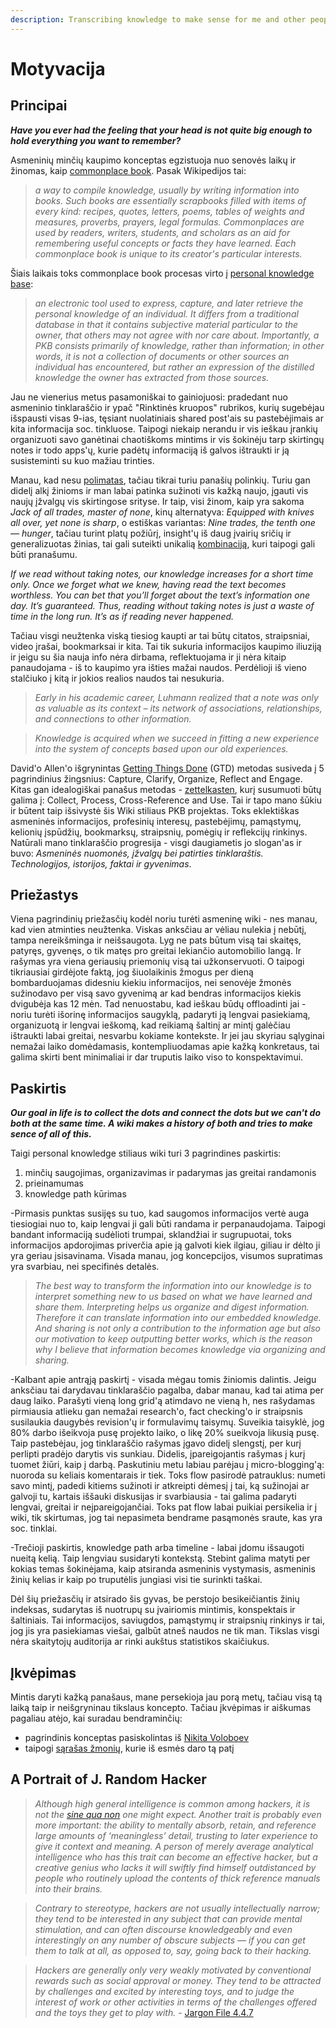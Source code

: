 ```yaml
---
description: Transcribing knowledge to make sense for me and other people
---
```


# Motyvacija

## Principai

_**Have you ever had the feeling that your head is not quite big enough to hold everything you want to remember?**_

Asmeninių minčių kaupimo konceptas egzistuoja nuo senovės laikų ir žinomas, kaip [commonplace book](https://www.wikiwand.com/en/Commonplace_book). Pasak Wikipedijos tai: 

> _a way to compile knowledge, usually by writing information into books. Such books are essentially scrapbooks filled with items of every kind: recipes, quotes, letters, poems, tables of weights and measures, proverbs, prayers, legal formulas. Commonplaces are used by readers, writers, students, and scholars as an aid for remembering useful concepts or facts they have learned. Each commonplace book is unique to its creator's particular interests._

Šiais laikais toks commonplace book procesas virto į [personal knowledge base](https://www.wikiwand.com/en/Personal_knowledge_base):

> _an electronic tool used to express, capture, and later retrieve the personal knowledge of an individual. It differs from a traditional database in that it contains subjective material particular to the owner, that others may not agree with nor care about. Importantly, a PKB consists primarily of knowledge, rather than information; in other words, it is not a collection of documents or other sources an individual has encountered, but rather an expression of the distilled knowledge the owner has extracted from those sources._

Jau ne vienerius metus pasamoniškai to gainiojuosi: pradedant nuo asmeninio tinklaraščio ir ypač "Rinktinės kruopos" rubrikos, kurių sugebėjau išspausti visas 9-ias, tęsiant nuolatiniais shared post'ais su pastebėjimais ar kita informacija soc. tinkluose. Taipogi niekaip nerandu ir vis ieškau įrankių organizuoti savo ganėtinai chaotiškoms mintims ir vis šokinėju tarp skirtingų notes ir todo apps'ų, kurie padėtų informaciją iš galvos ištraukti ir ją susisteminti su kuo mažiau trinties. 

Manau, kad nesu [polimatas](https://www.wikiwand.com/en/Polymath), tačiau tikrai turiu panašių polinkių. Turiu gan didelį alkį žinioms ir man labai patinka sužinoti vis kažką naujo, įgauti vis naujų įžvalgų vis skirtingose srityse. Ir taip, visi žinom, kaip yra sakoma _Jack of all trades, master of none_,  kinų alternatyva: _Equipped with knives all over, yet none is sharp_, o estiškas variantas: _Nine trades, the tenth one — hunger_, tačiau turint platų požiūrį, insight'ų iš daug įvairių sričių ir generalizuotas žinias, tai gali suteikti unikalią [kombinaciją](https://medium.com/accelerated-intelligence/modern-polymath-81f882ce52db), kuri taipogi gali būti pranašumu.

_If we read without taking notes, our knowledge increases for a short time only. Once we forget what we knew, having read the text becomes worthless. You can bet that you’ll forget about the text’s information one day. It’s guaranteed. Thus, reading without taking notes is just a waste of time in the long run. It’s as if reading never happened._

Tačiau visgi neužtenka viską tiesiog kaupti ar tai būtų citatos, straipsniai, video įrašai, bookmarksai ir kita. Tai tik sukuria informacijos kaupimo iliuziją ir jeigu su šia nauja info nėra dirbama, reflektuojama ir ji nėra kitaip panaudojama - iš to kaupimo yra išties mažai naudos. Perdėlioji iš vieno stalčiuko į kitą ir jokios realios naudos tai nesukuria.

> _Early in his academic career, Luhmann realized that a note was only as valuable as its context – its network of associations, relationships, and connections to other information._

> _Knowledge is acquired when we succeed in fitting a new experience into the system of concepts based upon our old experiences._

David'o Allen'o išgrynintas [Getting Things Done](https://gettingthingsdone.com/what-is-gtd/) \(GTD\) metodas susiveda į 5 pagrindinius žingsnius: Capture, Clarify, Organize, Reflect and Engage. Kitas gan idealogiškai panašus metodas - [zettelkasten](https://zettelkasten.de/posts/), kurį susumuoti būtų galima į: Collect, Process, Cross-Reference and Use. Tai ir tapo mano šūkiu ir būtent taip išsivystė šis Wiki stiliaus PKB projektas. Toks eklektiškas asmeninės informacijos, profesinių interesų, pastebėjimų, pamąstymų, kelionių įspūdžių, bookmarksų, straipsnių, pomėgių ir reflekcijų rinkinys. Natūrali mano tinklaraščio progresija - visgi daugiametis jo slogan'as ir buvo: _Asmeninės nuomonės, įžvalgų bei patirties tinklaraštis. Technologijos, istorijos, faktai ir gyvenimas_.

## Priežastys

Viena pagrindinių priežasčių kodėl noriu turėti asmeninę wiki - nes manau, kad vien atminties neužtenka. Viskas anksčiau ar vėliau nulekia į nebūtį, tampa nereikšminga ir neišsaugota. Lyg ne pats būtum visą tai skaitęs, patyręs, gyvenęs, o tik matęs pro greitai lekiančio automobilio langą. Ir rašymas yra viena geriausių priemonių visą tai užkonservuoti. O taipogi tikriausiai girdėjote faktą, jog šiuolaikinis žmogus per dieną bombarduojamas didesniu kiekiu informacijos, nei senovėje žmonės sužinodavo per visą savo gyvenimą ar kad bendras informacijos kiekis dvigubėja kas 12 mėn. Tad nenuostabu, kad ieškau būdų offloadinti jai - noriu turėti išorinę informacijos saugyklą, padaryti ją lengvai pasiekiamą, organizuotą ir lengvai ieškomą, kad reikiamą šaltinį ar mintį galėčiau ištraukti labai greitai, nesvarbu kokiame kontekste. Ir jei jau skyriau sąlyginai nemažai laiko domėdamasis, kontempliuodamas apie kažką konkretaus, tai galima skirti bent minimaliai ir dar truputis laiko viso to konspektavimui.

## Paskirtis

_**Our goal in life is to collect the dots and connect the dots but we can't do both at the same time. A wiki makes a history of both and tries to make sence of all of this.**_

Taigi personal knowledge stiliaus wiki turi 3 pagrindines paskirtis:

1. minčių saugojimas, organizavimas ir padarymas jas greitai randamonis
2. prieinamumas
3. knowledge path kūrimas

-Pirmasis punktas susijęs su tuo, kad saugomos informacijos vertė auga tiesiogiai nuo to, kaip lengvai ji gali būti randama ir perpanaudojama. Taipogi bandant informaciją sudėlioti trumpai, sklandžiai ir sugrupuotai, toks informacijos apdorojimas priverčia apie ją galvoti kiek ilgiau, giliau ir dėlto ji yra geriau įsisavinama. Visada manau, jog koncepcijos, visumos supratimas yra svarbiau, nei specifinės detalės.

> _The best way to transform the information into our knowledge is to interpret something new to us based on what we have learned and share them.
 Interpreting helps us organize and digest information. Therefore it can translate information into our embedded knowledge. And sharing is not only a contribution to the information age but also our motivation to keep outputting better works, which is the reason why I believe that information becomes knowledge via organizing and sharing._

-Kalbant apie antrąją paskirtį - visada mėgau tomis žiniomis dalintis. Jeigu anksčiau tai darydavau tinklaraščio pagalba, dabar manau, kad tai atima per daug laiko. Parašyti vieną long grid'ą atimdavo ne vieną h, nes rašydamas pirmiausia atlieku gan nemažai research'o, fact checking'o ir straipsnis susilaukia daugybės revision'ų ir formulavimų taisymų. Suveikia taisyklė, jog 80% darbo išeikvoja pusę projekto laiko, o likę 20% sueikvoja likusią pusę. Taip pastebėjau, jog tinklaraščio rašymas įgavo didelį slengstį, per kurį perlipti pradėjo darytis vis sunkiau. Didelis, įpareigojantis rašymas į kurį tuomet žiūri, kaip į darbą. Paskutiniu metu labiau parėjau į micro-blogging'ą: nuoroda su keliais komentarais ir tiek. Toks flow pasirodė patrauklus: numeti savo mintį, padedi kitiems sužinoti ir atkreipti dėmesį į tai, ką sužinojai ar galvoji tu, kartais iššauki diskusijas ir svarbiausia - tai galima padaryti lengvai, greitai ir neįpareigojančiai. Toks pat flow labai puikiai persikelia ir į wiki, tik skirtumas, jog tai nepasimeta bendrame pasąmonės sraute, kas yra soc. tinklai.

-Trečioji paskirtis, knowledge path arba timeline - labai įdomu išsaugoti nueitą kelią. Taip lengviau susidaryti kontekstą. Stebint galima matyti per kokias temas šokinėjama, kaip atsiranda asmeninis vystymasis, asmeninis žinių kelias ir kaip po truputėlis jungiasi visi tie surinkti taškai.

Dėl šių priežasčių ir atsirado šis gyvas, be perstojo besikeičiantis žinių indeksas, sudarytas iš nuotrupų su įvairiomis mintimis, konspektais ir šaltiniais. Tai informacijos, saviugdos, pamąstymų ir straipsnių rinkinys ir tai, jog jis yra pasiekiamas viešai, galbūt atneš naudos ne tik man. Tikslas visgi nėra skaitytojų auditorija ar rinki aukštus statistikos skaičiukus.

## Įkvėpimas

Mintis daryti kažką panašaus, mane persekioja jau porą metų, tačiau visą tą laiką taip ir neišgryninau tikslaus koncepto. Tačiau įkvėpimas ir aiškumas pagaliau atėjo, kai suradau bendraminčių:

* pagrindinis konceptas pasiskolintas iš [Nikita Voloboev](https://wiki.nikitavoloboev.xyz)
* taipogi [sąrašas žmonių](https://github.com/RichardLitt/meta-knowledge#readme), kurie iš esmės daro tą patį

## A Portrait of J. Random Hacker

> _Although high general intelligence is common among hackers, it is not the_ [_sine qua non_](https://www.wikiwand.com/en/Sine_qua_non) _one might expect. Another trait is probably even more important: the ability to mentally absorb, retain, and reference large amounts of ‘meaningless’ detail, trusting to later experience to give it context and meaning. A person of merely average analytical intelligence who has this trait can become an effective hacker, but a creative genius who lacks it will swiftly find himself outdistanced by people who routinely upload the contents of thick reference manuals into their brains._

> _Contrary to stereotype, hackers are not usually intellectually narrow; they tend to be interested in any subject that can provide mental stimulation, and can often discourse knowledgeably and even interestingly on any number of obscure subjects — if you can get them to talk at all, as opposed to, say, going back to their hacking._

> _Hackers are generally only very weakly motivated by conventional rewards such as social approval or money. They tend to be attracted by challenges and excited by interesting toys, and to judge the interest of work or other activities in terms of the challenges offered and the toys they get to play with._ - [Jargon File 4.4.7](http://www.catb.org/jargon/html/personality.html)

